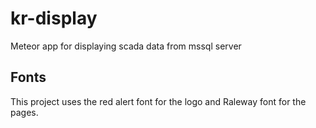 # kr-display
Meteor app for displaying scada data from mssql server

## Fonts
This project uses the red alert font for the logo and Raleway font for the pages.